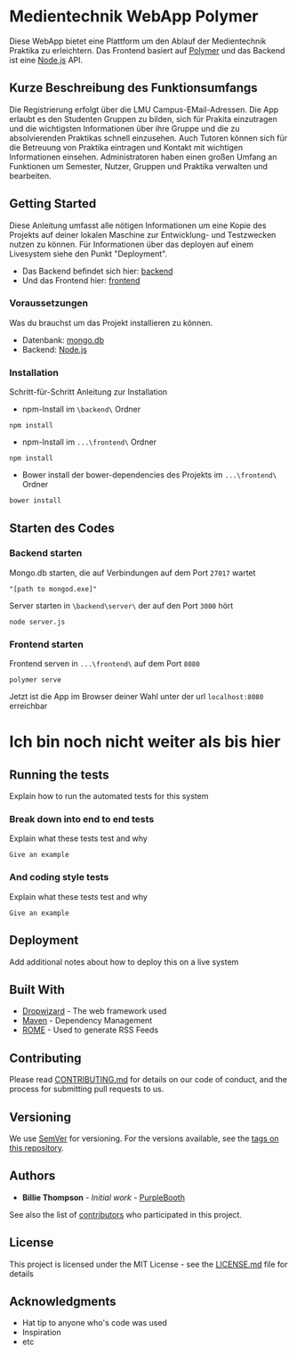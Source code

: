 # Medientechnik WebApp Polymer

Diese WebApp bietet eine Plattform um den Ablauf der Medientechnik Praktika zu erleichtern.
Das Frontend basiert auf [Polymer](https://www.polymer-project.org/) und das Backend ist eine [Node.js](https://nodejs.org/) API.

## Kurze Beschreibung des Funktionsumfangs

Die Registrierung erfolgt über die LMU Campus-EMail-Adressen.
Die App erlaubt es den Studenten Gruppen zu bilden, sich für Prakita einzutragen und die wichtigsten Informationen über ihre Gruppe und die zu absolvierenden Praktikas schnell einzusehen. Auch Tutoren können sich für die Betreuung von Praktika eintragen und Kontakt mit wichtigen Informationen einsehen. Administratoren haben einen großen Umfang an Funktionen um Semester, Nutzer, Gruppen und Praktika verwalten und bearbeiten.

## Getting Started

Diese Anleitung umfasst alle nötigen Informationen um eine Kopie des Projekts auf deiner lokalen Maschine zur Entwicklung- und Testzwecken nutzen zu können. Für Informationen über das deployen auf einem Livesystem siehe den Punkt "Deployment".
* Das Backend befindet sich hier: [backend](https://gitlab.lrz.de/ru67xoz/mt-common-api.git)
* Und das Frontend hier: [frontend](https://gitlab.cip.ifi.lmu.de/altmannp/PWD_MT.git)

### Voraussetzungen

Was du brauchst um das Projekt installieren zu können.


* Datenbank: [mongo.db](https://www.mongodb.com/download-center)
* Backend: [Node.js](https://nodejs.org/)


### Installation

Schritt-für-Schritt Anleitung zur Installation

* npm-Install im `\backend\` Ordner

```
npm install
```

* npm-Install im `...\frontend\` Ordner

```
npm install
```

* Bower install der bower-dependencies des Projekts im `...\frontend\` Ordner

```
bower install
```

## Starten des Codes

### Backend starten
Mongo.db starten, die auf Verbindungen auf dem Port `27017` wartet
```
"[path to mongod.exe]"
```
Server starten in `\backend\server\` der auf den Port `3000` hört
```
node server.js
```

### Frontend starten
Frontend serven in `...\frontend\` auf dem Port `8080`
```
polymer serve
```

Jetzt ist die App im Browser deiner Wahl unter der url `localhost:8080` erreichbar

## 
# Ich bin noch nicht weiter als bis hier
## 


## Running the tests

Explain how to run the automated tests for this system

### Break down into end to end tests

Explain what these tests test and why

```
Give an example
```

### And coding style tests

Explain what these tests test and why

```
Give an example
```

## Deployment

Add additional notes about how to deploy this on a live system

## Built With

* [Dropwizard](http://www.dropwizard.io/1.0.2/docs/) - The web framework used
* [Maven](https://maven.apache.org/) - Dependency Management
* [ROME](https://rometools.github.io/rome/) - Used to generate RSS Feeds

## Contributing

Please read [CONTRIBUTING.md](https://gist.github.com/PurpleBooth/b24679402957c63ec426) for details on our code of conduct, and the process for submitting pull requests to us.

## Versioning

We use [SemVer](http://semver.org/) for versioning. For the versions available, see the [tags on this repository](https://github.com/your/project/tags). 

## Authors

* **Billie Thompson** - *Initial work* - [PurpleBooth](https://github.com/PurpleBooth)

See also the list of [contributors](https://github.com/your/project/contributors) who participated in this project.

## License

This project is licensed under the MIT License - see the [LICENSE.md](LICENSE.md) file for details

## Acknowledgments

* Hat tip to anyone who's code was used
* Inspiration
* etc

